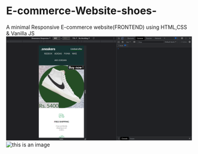 # E-commerce-Website-shoes-
A minimal Responsive E-commerce website(FRONTEND) using HTML,CSS &amp; Vanilla JS
![this is an image](https://github.com/Chaudharysumit07/E-commerce-Website-shoes-/blob/main/Screenshot%20(8).png)
![this is an image](https://github.com/Chaudharysumit07/Responsive-E-commerce-Website-shoes-/blob/main/Screenshot%20(7).png)

